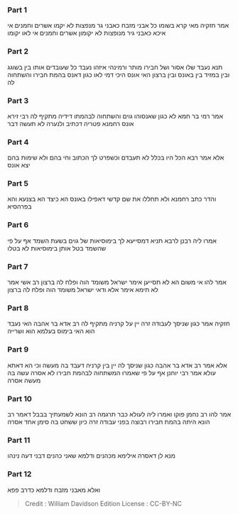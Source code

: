 
### Part 1
אמר חזקיה מאי קרא בשומו כל אבני מזבח כאבני גר מנפצות לא יקמו אשרים וחמנים אי איכא כאבני גיר מנופצות לא יקומון אשרים וחמנים אי לאו יקומו

### Part 2
תנא נעבד שלו אסור ושל חבירו מותר ורמינהי איזהו נעבד כל שעובדים אותו בין בשוגג ובין במזיד בין באונס ובין ברצון האי אונס היכי דמי לאו כגון דאנס בהמת חבירו והשתחוה לה

### Part 3
אמר רמי בר חמא לא כגון שאנסוהו גוים והשתחוה לבהמתו דידיה מתקיף לה רבי זירא אונס רחמנא פטריה דכתיב ולנערה לא תעשה דבר

### Part 4
אלא אמר רבא הכל היו בכלל לא תעבדם וכשפרט לך הכתוב וחי בהם ולא שימות בהם יצא אונס

### Part 5
והדר כתב רחמנא ולא תחללו את שם קדשי דאפילו באונס הא כיצד הא בצנעא והא בפרהסיא

### Part 6
אמרו ליה רבנן לרבא תניא דמסייעא לך בימוסיאות של גוים בשעת השמד אף על פי שהשמד בטל אותן בימוסיאות לא בטלו

### Part 7
אמר להו אי משום הא לא תסייען אימר ישראל משומד הוה ופלח לה ברצון רב אשי אמר לא תימא אימר אלא ודאי ישראל משומד הוה ופלח לה ברצון

### Part 8
חזקיה אמר כגון שניסך לעבודה זרה יין על קרניה מתקיף לה רב אדא בר אהבה האי נעבד הוא האי בימוס בעלמא הוא ושרייה

### Part 9
אלא אמר רב אדא בר אהבה כגון שניסך לה יין בין קרניה דעבד בה מעשה וכי הא דאתא עולא אמר רבי יוחנן אף על פי שאמרו המשתחוה לבהמת חבירו לא אסרה עשה בה מעשה אסרה

### Part 10
אמר להו רב נחמן פוקו ואמרו ליה לעולא כבר תרגמה רב הונא לשמעתיך בבבל דאמר רב הונא היתה בהמת חבירו רבוצה בפני עבודה זרה כיון ששחט בה סימן אחד אסרה

### Part 11
מנא לן דאסרה אילימא מכהנים ודלמא שאני כהנים דבני דעה נינהו

### Part 12
ואלא מאבני מזבח ודלמא כדרב פפא

>Credit : William Davidson Edition
>License : CC-BY-NC